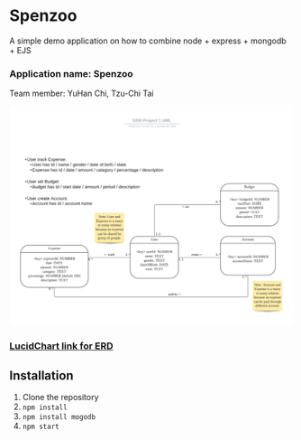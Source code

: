 # Spenzoo

A simple demo application on how to combine node + express + mongodb + EJS

### Application name: Spenzoo

Team member: YuHan Chi, Tzu-Chi Tai

![](B.%20UML%20Class%20Diagram.png)

### [LucidChart link for ERD](https://lucid.app/lucidchart/2b9924ee-fb2f-4fab-bcd1-8643e0d98fc2/view)

## Installation

1. Clone the repository
2. `npm install`
3. `npm install mogodb`
4. `npm start`
